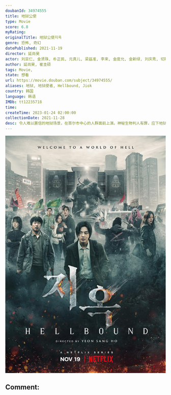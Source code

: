 ```yaml
---
doubanId: 34974555
title: 地狱公使
type: Movie
score: 6.8
myRating: 
originalTitle: 地狱公使지옥
genre: 恐怖, 奇幻
datePublished: 2021-11-19
director: 延尚昊
actor: 刘亚仁, 金贤珠, 朴正民, 元真儿, 梁益准, 李来, 金度允, 金新绿, 刘庆秀, 切斯·玛瑟尔, 哈里森·徐, 维多利亚·格蕾丝, 朴相勋, 元美媛, 金圭白, 边书允, 李言廷, 宋智贤, 林炯局, 车始元, 许明行, 金诗荷, 朴正表
author: 延尚昊, 崔圭硕
tags: Movie, 
state: 想看
url: https://movie.douban.com/subject/34974555/
aliases: 地狱, 地狱使者, Hellbound, Jiok
country: 韩国
language: 韩语
IMDb: tt12235718
time: 
createTime: 2023-01-24 02:00:00
collectionDate: 2021-11-28
desc: 令人难以置信的地狱场景，在首尔市中心的人群面前上演。神秘生物判人有罪，应下地狱受罚。而异界生物恰好在指定的时间出现，将被定罪的人处以极刑—活活烧死。在这些令人费解的超自然事件所造成的巨大混乱中，新...
---
```


![image](assets/p2728688850.jpg)

Comment: 
---


